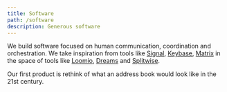 ```yaml
---
title: Software
path: /software
description: Generous software
---
```


We build software focused on human communication, coordination and
orchestration. We take inspiration from tools like [Signal](https://signal.org),
[Keybase](https://keybase.io),
[Matrix](https://matrix.org)
in the space of tools like [Loomio](https://www.loomio.org), [Dreams](https://github.com/theborderland/borderland-dreams/network/members) and [Splitwise](https://www.splitwise.com).

Our first product is rethink of what an address book would look like
in the 21st century.
